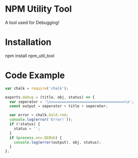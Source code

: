 # NPM Utility Tool
A tool used for Debugging!

# Installation
npm install npm_util_tool

# Code Example
```javascript
var chalk = require('chalk');

exports.debug = (title, obj, status) => {
  var seperator = '\n==================================\n';
  const output = seperator + title + seperator;

  var error = chalk.bold.red;
  console.log(error('Error!'));
  if (!status) {
    status = '';
  }
  if (process.env.DEBUG) {
    console.log(error(output), obj, status);
  }
};
```
